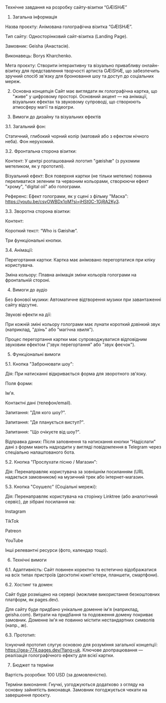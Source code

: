 Технічне завдання на розробку сайту-візитки “GÆISHÆ”


1. Загальна інформація

Назва проєкту: Анімована голографічна візитка “GÆISHÆ”.

Тип сайту: Односторінковий сайт-візитка (Landing Page).

Замовник: Geisha (Анастасія).

Виконавець: Borys Kharchenko.

Мета проєкту: Створити інтерактивну та візуально привабливу онлайн-візитку для представлення творчості артиста GÆISHÆ, що забезпечить зручний спосіб зв'язку для бронювання шоу та доступ до соціальних мереж.

2. Основна концепція
Сайт має виглядати як голографічна картка, що "живе" у цифровому просторі. Основний акцент — на анімації, візуальних ефектах та звуковому супроводі, що створюють атмосферу магії та відеогри.

3. Вимоги до дизайну та візуальних ефектів

3.1. Загальний фон:

Статичний, глибокий чорний колір (матовий або з ефектом нічного неба). Фон нерухомий.

3.2. Фронтальна сторона візитки:

Контент: У центрі розташований логотип "gæishæ" (з рухомим метеликом, як у прототипі).

Візуальний ефект: Вся поверхня картки (не тільки метелик) повинна переливатися зеленим та червоним кольорами, створюючи ефект "хрому", "digital oil" або голограми.

Референс: Ефект голограми, як у сцені з фільму "Маска": https://youtu.be/csvOWBDx1oM?si=jHSt0C-1GjRA2Ky3.

3.3. Зворотна сторона візитки:

Контент:

Короткий текст: “Who is Gæishæ”.

Три функціональні кнопки.

3.4. Анімації:

Перегортання картки: Картка має анімовано перегортатися при кліку користувача.

Зміна кольору: Плавна анімація зміни кольорів голограми на фронтальній стороні.

4. Вимоги до аудіо

Без фонової музики: Автоматичне відтворення музики при завантаженні сайту відсутнє.

Звукові ефекти на дії:

При кожній зміні кольору голограми має лунати короткий дзвінкий звук (наприклад, "дзінь" або "магічна хвиля").

Процес перегортання картки має супроводжуватися відповідним звуковим ефектом ("звук перегортання" або "звук феєчок").

5. Функціональні вимоги

5.1. Кнопка "Забронювати шоу":

Дія: При натисканні відкривається форма для зворотного зв'язку.

Поля форми:

Ім'я.

Контактні дані (телефон/email).

Запитання: "Для кого шоу?".

Запитання: "Де планується виступ?".

Запитання: "Що очікуєте від шоу?".

Відправка даних: Після заповнення та натискання кнопки "Надіслати" дані з форми мають надходити у вигляді повідомлення в Telegram через спеціально налаштованого бота.

5.2. Кнопка "Прослухати пісню / Магазин":

Дія: Перенаправляє користувача за зовнішнім посиланням (URL надається замовником) на музичний трек або інтернет-магазин.

5.3. Кнопка "Соушелс" (Соціальні мережі):

Дія: Перенаправляє користувача на сторінку Linktree (або аналогічний сервіс), де зібрані посилання на:

Instagram

TikTok

Patreon

YouTube

Інші релевантні ресурси (фото, календар тощо).

6. Технічні вимоги

6.1. Адаптивність: Сайт повинен коректно та естетично відображатися на всіх типах пристроїв (десктопні комп'ютери, планшети, смартфони).

6.2. Хостинг та домен:

Сайт буде розміщено на сервері (можливе використання безкоштовних платформ, як pages.dev).

Для сайту буде придбано унікальне доменне ім'я (наприклад, geisha.com). Витрати на придбання та подовження домену покриває замовник. Доменне ім'я не повинно містити нестандартних символів (напр., æ).

6.3. Прототип:

Існуючий прототип слугує основою для розуміння загальної концепції: https://gea-774.pages.dev/?lang=uk. Ключове доопрацювання — реалізація голографічного ефекту для всієї картки.

7. Бюджет та терміни

Вартість розробки: 100 USD (за домовленістю).

Терміни виконання: Гнучкі, узгоджуються додатково з огляду на основну зайнятість виконавця. Замовник погоджується чекати на завершення проєкту.